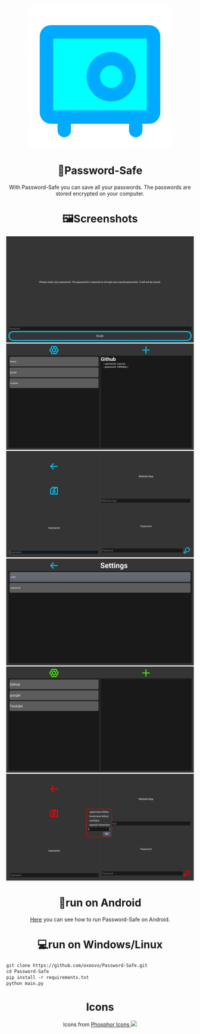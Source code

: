 <div align="center">
  <img src="https://raw.githubusercontent.com/oxoovo/Password-Safe/main/icons/logo.svg" alt="icon"/>

<h1>🔐Password-Safe</h1>

With Password-Safe you can save all your passwords. The passwords are stored encrypted on your computer.

<h1>🖼Screenshots</h1>

<img src="https://raw.githubusercontent.com/oxoovo/Password-Safe/main/screenshots/Screenshot1.jpg">
<img src="https://raw.githubusercontent.com/oxoovo/Password-Safe/main/screenshots/Screenshot2.jpg">
<img src="https://raw.githubusercontent.com/oxoovo/Password-Safe/main/screenshots/Screenshot3.jpg">
<img src="https://raw.githubusercontent.com/oxoovo/Password-Safe/main/screenshots/Screenshot4.jpg">
<img src="https://raw.githubusercontent.com/oxoovo/Password-Safe/main/screenshots/Screenshot5.jpg">
<img src="https://raw.githubusercontent.com/oxoovo/Password-Safe/main/screenshots/Screenshot6.jpg">

<h1>📱run on Android</h1>

<a href="https://github.com/oxoovo/Password-Safe/wiki/Install-on-Android">Here</a> you can see how to run Password-Safe on Android.

<h1>💻run on Windows/Linux</h1>
<div align="left">

```
git clone https://github.com/oxoovo/Password-Safe.git
cd Password-Safe
pip install -r requirements.txt
python main.py
```

</div>

<h1>Icons</h1>

Icons from <a href="https://phosphoricons.com/">Phosphor Icons <img src="https://raw.githubusercontent.com/phosphor-icons/phosphor-icons/master/meta/phosphor-mark-tight-yellow.png" width=50 href="https://phosphoricons.com/"></a>

</div>
